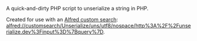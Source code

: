 A quick-and-dirty PHP script to unserialize a string in PHP.

Created for use with an [Alfred custom search](alfred://customsearch/Unserialize/uns/utf8/nospace/http%3A%2F%2Funserialize.dev%3Finput%3D%7Bquery%7D): [alfred://customsearch/Unserialize/uns/utf8/nospace/http%3A%2F%2Funserialize.dev%3Finput%3D%7Bquery%7D](alfred://customsearch/Unserialize/uns/utf8/nospace/http%3A%2F%2Funserialize.dev%3Finput%3D%7Bquery%7D).
